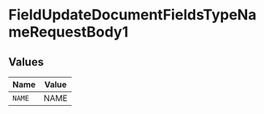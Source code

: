 # FieldUpdateDocumentFieldsTypeNameRequestBody1


## Values

| Name   | Value  |
| ------ | ------ |
| `NAME` | NAME   |